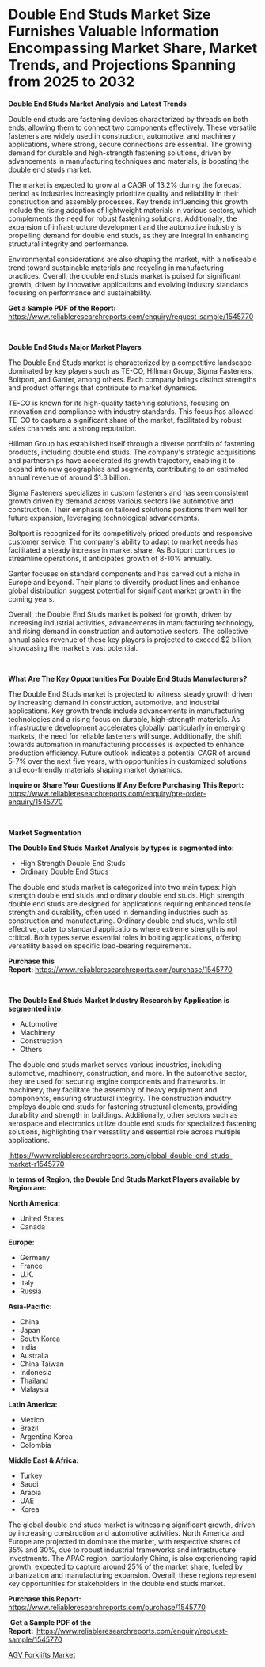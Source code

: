 <p><h1>Double End Studs Market Size Furnishes Valuable Information Encompassing Market Share, Market Trends, and Projections Spanning from 2025 to 2032</h1></p><p><strong>Double End Studs Market Analysis and Latest Trends</strong></p>
<p><p>Double end studs are fastening devices characterized by threads on both ends, allowing them to connect two components effectively. These versatile fasteners are widely used in construction, automotive, and machinery applications, where strong, secure connections are essential. The growing demand for durable and high-strength fastening solutions, driven by advancements in manufacturing techniques and materials, is boosting the double end studs market.</p><p>The market is expected to grow at a CAGR of 13.2% during the forecast period as industries increasingly prioritize quality and reliability in their construction and assembly processes. Key trends influencing this growth include the rising adoption of lightweight materials in various sectors, which complements the need for robust fastening solutions. Additionally, the expansion of infrastructure development and the automotive industry is propelling demand for double end studs, as they are integral in enhancing structural integrity and performance.</p><p>Environmental considerations are also shaping the market, with a noticeable trend toward sustainable materials and recycling in manufacturing practices. Overall, the double end studs market is poised for significant growth, driven by innovative applications and evolving industry standards focusing on performance and sustainability.</p></p>
<p><strong>Get a Sample PDF of the Report:&nbsp;</strong> <a href="https://www.reliableresearchreports.com/enquiry/request-sample/1545770?utm_campaign=2102&utm_medium=2&utm_source=Github&utm_content=ia&utm_term=17022025&utm_id=double-end-studs">https://www.reliableresearchreports.com/enquiry/request-sample/1545770</a></p>
<p>&nbsp;</p>
<p><strong>Double End Studs Major Market Players</strong></p>
<p><p>The Double End Studs market is characterized by a competitive landscape dominated by key players such as TE-CO, Hillman Group, Sigma Fasteners, Boltport, and Ganter, among others. Each company brings distinct strengths and product offerings that contribute to market dynamics.</p><p>TE-CO is known for its high-quality fastening solutions, focusing on innovation and compliance with industry standards. This focus has allowed TE-CO to capture a significant share of the market, facilitated by robust sales channels and a strong reputation.</p><p>Hillman Group has established itself through a diverse portfolio of fastening products, including double end studs. The company's strategic acquisitions and partnerships have accelerated its growth trajectory, enabling it to expand into new geographies and segments, contributing to an estimated annual revenue of around $1.3 billion.</p><p>Sigma Fasteners specializes in custom fasteners and has seen consistent growth driven by demand across various sectors like automotive and construction. Their emphasis on tailored solutions positions them well for future expansion, leveraging technological advancements.</p><p>Boltport is recognized for its competitively priced products and responsive customer service. The company's ability to adapt to market needs has facilitated a steady increase in market share. As Boltport continues to streamline operations, it anticipates growth of 8-10% annually.</p><p>Ganter focuses on standard components and has carved out a niche in Europe and beyond. Their plans to diversify product lines and enhance global distribution suggest potential for significant market growth in the coming years.</p><p>Overall, the Double End Studs market is poised for growth, driven by increasing industrial activities, advancements in manufacturing technology, and rising demand in construction and automotive sectors. The collective annual sales revenue of these key players is projected to exceed $2 billion, showcasing the market's vast potential.</p></p>
<p>&nbsp;</p>
<p><strong>What Are The Key Opportunities For Double End Studs Manufacturers?</strong></p>
<p><p>The Double End Studs market is projected to witness steady growth driven by increasing demand in construction, automotive, and industrial applications. Key growth trends include advancements in manufacturing technologies and a rising focus on durable, high-strength materials. As infrastructure development accelerates globally, particularly in emerging markets, the need for reliable fasteners will surge. Additionally, the shift towards automation in manufacturing processes is expected to enhance production efficiency. Future outlook indicates a potential CAGR of around 5-7% over the next five years, with opportunities in customized solutions and eco-friendly materials shaping market dynamics.</p></p>
<p><strong>Inquire or Share Your Questions If Any Before Purchasing This Report:</strong> <a href="https://www.reliableresearchreports.com/enquiry/pre-order-enquiry/1545770?utm_campaign=2102&utm_medium=2&utm_source=Github&utm_content=ia&utm_term=17022025&utm_id=double-end-studs">https://www.reliableresearchreports.com/enquiry/pre-order-enquiry/1545770</a></p>
<p>&nbsp;</p>
<p><strong>Market Segmentation</strong></p>
<p><strong>The Double End Studs Market Analysis by types is segmented into:</strong></p>
<p><ul><li>High Strength Double End Studs</li><li>Ordinary Double End Studs</li></ul></p>
<p><p>The double end studs market is categorized into two main types: high strength double end studs and ordinary double end studs. High strength double end studs are designed for applications requiring enhanced tensile strength and durability, often used in demanding industries such as construction and manufacturing. Ordinary double end studs, while still effective, cater to standard applications where extreme strength is not critical. Both types serve essential roles in bolting applications, offering versatility based on specific load-bearing requirements.</p></p>
<p><strong>Purchase this Report:&nbsp;</strong><a href="https://www.reliableresearchreports.com/purchase/1545770?utm_campaign=2102&utm_medium=2&utm_source=Github&utm_content=ia&utm_term=17022025&utm_id=double-end-studs">https://www.reliableresearchreports.com/purchase/1545770</a></p>
<p>&nbsp;</p>
<p><strong>The Double End Studs Market Industry Research by Application is segmented into:</strong></p>
<p><ul><li>Automotive</li><li>Machinery</li><li>Construction</li><li>Others</li></ul></p>
<p><p>The double end studs market serves various industries, including automotive, machinery, construction, and more. In the automotive sector, they are used for securing engine components and frameworks. In machinery, they facilitate the assembly of heavy equipment and components, ensuring structural integrity. The construction industry employs double end studs for fastening structural elements, providing durability and strength in buildings. Additionally, other sectors such as aerospace and electronics utilize double end studs for specialized fastening solutions, highlighting their versatility and essential role across multiple applications.</p></p>
<p><a href="https://www.reliableresearchreports.com/global-double-end-studs-market-r1545770?utm_campaign=2102&utm_medium=2&utm_source=Github&utm_content=ia&utm_term=17022025&utm_id=double-end-studs">&nbsp;https://www.reliableresearchreports.com/global-double-end-studs-market-r1545770</a></p>
<p><strong>In terms of Region, the Double End Studs Market Players available by Region are:</strong></p>
<p>
    <p> <strong> North America: </strong>
        <ul>
            <li>United States</li>
            <li>Canada</li>
        </ul>
        </p> 
    <p> <strong> Europe: </strong>
        <ul>
            <li>Germany</li>
            <li>France</li>
            <li>U.K.</li>
            <li>Italy</li>
            <li>Russia</li>
        </ul>
        </p> 
    <p> <strong> Asia-Pacific: </strong>
        <ul>
            <li>China</li>
            <li>Japan</li>
            <li>South Korea</li>
            <li>India</li>
            <li>Australia</li>
            <li>China Taiwan</li>
            <li>Indonesia</li>
            <li>Thailand</li>
            <li>Malaysia</li>
        </ul>
        </p> 
    <p> <strong> Latin America: </strong>
        <ul>
            <li>Mexico</li>
            <li>Brazil</li>
            <li>Argentina Korea</li>
            <li>Colombia</li>
        </ul>
        </p> 
    <p> <strong> Middle East & Africa: </strong>
        <ul>
            <li>Turkey</li>
            <li>Saudi</li>
            <li>Arabia</li>
            <li>UAE</li>
            <li>Korea</li>
        </ul>
    </p>
    </p>
<p><p>The global double end studs market is witnessing significant growth, driven by increasing construction and automotive activities. North America and Europe are projected to dominate the market, with respective shares of 35% and 30%, due to robust industrial frameworks and infrastructure investments. The APAC region, particularly China, is also experiencing rapid growth, expected to capture around 25% of the market share, fueled by urbanization and manufacturing expansion. Overall, these regions represent key opportunities for stakeholders in the double end studs market.</p></p>
<p><strong>Purchase this Report: </strong><a href="https://www.reliableresearchreports.com/purchase/1545770?utm_campaign=2102&utm_medium=2&utm_source=Github&utm_content=ia&utm_term=17022025&utm_id=double-end-studs">https://www.reliableresearchreports.com/purchase/1545770</a></p>
<p>&nbsp;<strong>Get a Sample PDF of the Report:&nbsp;&nbsp;</strong><a href="https://www.reliableresearchreports.com/enquiry/request-sample/1545770?utm_campaign=2102&utm_medium=2&utm_source=Github&utm_content=ia&utm_term=17022025&utm_id=double-end-studs">https://www.reliableresearchreports.com/enquiry/request-sample/1545770</a></p>
<p><strong></strong></p>
<p><p><a href="https://github.com/ygfu6u/Market-Research-Report-List-1/blob/main/agv-forklifts-market.md?utm_campaign=2102&utm_medium=2&utm_source=Github&utm_content=ia&utm_term=17022025&utm_id=double-end-studs">AGV Forklifts Market</a></p></p>